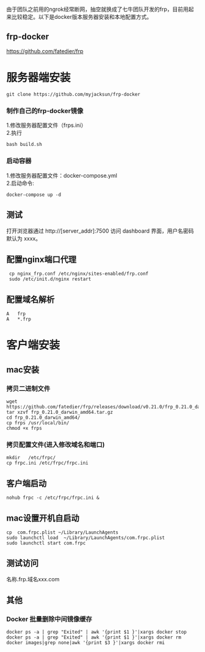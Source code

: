 
##
由于团队之前用的ngrok经常断网，抽空就换成了七牛团队开发的frp，目前用起来比较稳定。以下是docker版本服务器安装和本地配置方式。


## frp-docker
https://github.com/fatedier/frp
# 服务器端安装
```
git clone https://github.com/myjacksun/frp-docker
```

### 制作自己的frp-docker镜像
1.修改服务器配置文件（frps.ini）   
2.执行
```
bash build.sh
```
 
### 启动容器
1.修改服务器配置文件：docker-compose.yml   
2.启动命令:  
```
docker-compose up -d
```

## 测试
打开浏览器通过 http://[server_addr]:7500 访问 dashboard 界面，用户名密码默认为 xxxx。

## 配置nginx端口代理
```
 cp nginx_frp.conf /etc/nginx/sites-enabled/frp.conf
 sudo /etc/init.d/nginx restart
```
## 配置域名解析
```
A	frp
A	*.frp
```

# 客户端安装
## mac安装
### 拷贝二进制文件
```code
wget https://github.com/fatedier/frp/releases/download/v0.21.0/frp_0.21.0_darwin_amd64.tar.gz   
tar xzvf frp_0.21.0_darwin_amd64.tar.gz
cd frp_0.21.0_darwin_amd64/
cp frps /usr/local/bin/
chmod +x frps
```
### 拷贝配置文件(进入修改域名和端口) 
```code
mkdir   /etc/frpc/ 
cp frpc.ini /etc/frpc/frpc.ini
```

## 客户端启动
```code
nohub frpc -c /etc/frpc/frpc.ini &
```

## mac设置开机自启动
```code
cp  com.frpc.plist ~/Library/LaunchAgents
sudo launchctl load  ~/Library/LaunchAgents/com.frpc.plist
sudo launchctl start com.frpc
```

## 测试访问
名称.frp.域名xxx.com

## 其他
### Docker 批量删除中间镜像缓存
```
docker ps -a | grep "Exited" | awk '{print $1 }'|xargs docker stop
docker ps -a | grep "Exited" | awk '{print $1 }'|xargs docker rm
docker images|grep none|awk '{print $3 }'|xargs docker rmi
```